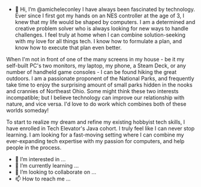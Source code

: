 - 👋 Hi, I’m @amicheleconley
I have always been fascinated by technology. Ever since I first got my hands on an NES controller at the age of 3, I knew that my life would be shaped by computers. I am a determined and creative problem solver who is always looking for new ways to handle challenges. I feel truly at home when I can combine solution-seeking with my love for all things tech. I know how to formulate a plan, and know how to execute that plan even better. 

When I'm not in front of one of the many screens in my house - be it my self-built PC's two monitors, my laptop, my phone, a Steam Deck, or any number of handheld game consoles - I can be found hiking the great outdoors. I am a passionate proponent of the National Parks, and frequently take time to enjoy the surprising amount of small parks hidden in the nooks and crannies of Northeast Ohio. Some might think these two interests incompatible; but I believe technology can improve our relationship with nature, and vice versa. I'd love to do work which combines both of these worlds someday!

To start to realize my dream and refine my existing hobbyist tech skills, I have enrolled in Tech Elevator's Java cohort. I truly feel like I can never stop learning. I am looking for a fast-moving setting where I can combine my ever-expanding tech expertise with my passion for computers, and help people in the process.
- 👀 I’m interested in ...
- 🌱 I’m currently learning ...
- 💞️ I’m looking to collaborate on ...
- 📫 How to reach me ...

<!---
amicheleconley/amicheleconley is a ✨ special ✨ repository because its `README.md` (this file) appears on your GitHub profile.
You can click the Preview link to take a look at your changes.
--->
